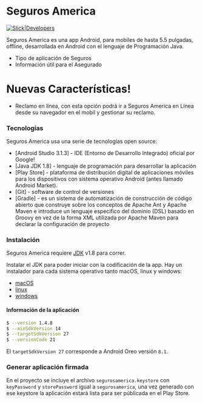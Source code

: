 # Seguros America

[![Slick|Developers](https://es.slickdevelopers.co/wp-content/uploads/2014/09/logomodern90.png)](https://es.slickdevelopers.co/)

Seguros America es una app Android, para mobiles de hasta 5.5 pulgadas, offline, desarrollada en Android con el lenguaje de Programación Java.

  - Tipo de aplicación de Seguros
  - Información útil para el Asegurado

# Nuevas Características!

  - Reclamo en línea, con esta opción podrá ir a Seguros America en Línea desde su navegador en el mobil y gestionar su reclamo.

### Tecnologías

Seguros America usa una serie de tecnologías open source:

* [Android Studio 3.1.3] - IDE (Entorno de Desarrollo Integrado) oficial por Google!
* [Java JDK 1.8] - lenguaje de programación para desarrollar la aplicación
* [Play Store] - plataforma de distribución digital de aplicaciones móviles para los dispositivos con sistema operativo Android (antes llamado Android Market).
* [Git] - software de control de versiones
* [Gradle] - es un sistema de automatización de construcción de código abierto que construye sobre los conceptos de Apache Ant y Apache Maven e introduce un lenguaje especifico del dominio (DSL) basado en Groovy en vez de la forma XML utilizada por Apache Maven para declarar la configuración de proyecto

### Instalación

Seguros America requiere [JDK](http://www.oracle.com/technetwork/java/javase/downloads/jdk8-downloads-2133151.html) v1.8 para correr.

Instalar el JDK para poder iniciar con la codificación de la app.
Hay un instalador para cada sistema operativo tanto macOS, linux y windows:
* [macOS](http://download.oracle.com/otn-pub/java/jdk/8u181-b13/96a7b8442fe848ef90c96a2fad6ed6d1/jdk-8u181-macosx-x64.dmg)
* [linux](http://download.oracle.com/otn-pub/java/jdk/8u181-b13/96a7b8442fe848ef90c96a2fad6ed6d1/jdk-8u181-linux-x64.rpm)
* [windows](http://download.oracle.com/otn-pub/java/jdk/8u181-b13/96a7b8442fe848ef90c96a2fad6ed6d1/jdk-8u181-windows-x64.exe)


#### Información de la aplicación
```sh
$ --version 1.4.8
$ --minSdkVersion 14
$ --targetSdkVersion 27
$ --versionCode 21
```
El `targetSdkVersion 27` corresponde a Android Oreo versión `8.1`.

### Generar aplicación firmada
En el proyecto se incluye el archivo `segurosamerica.keystore` con `keyPassword` y `storePassword` igual a `segurosamerica`, una vez generado con ese keystore la aplicación estará lista para ser públicada en el Play Store.
